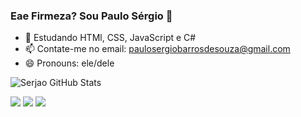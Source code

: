 ### Eae Firmeza? Sou Paulo Sérgio 👋

- 🌱 Estudando HTMl, CSS, JavaScript e C#
- 📫 Contate-me no email: paulosergiobarrosdesouza@gmail.com
- 😄 Pronouns: ele/dele

![Serjao GitHub Stats](https://github-readme-stats.vercel.app/api?username=eiSerjao&show_icons=true&theme=dracula)

![](https://img.shields.io/badge/HTML5-E34F26?style=for-the-badge&logo=html5&logoColor=white)
![](https://img.shields.io/badge/CSS3-1572B6?style=for-the-badge&logo=css3&logoColor=white)
![](https://img.shields.io/badge/JavaScript-F7DF1E?style=for-the-badge&logo=javascript&logoColor=black)

